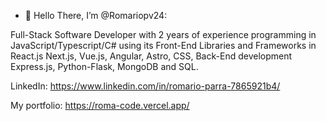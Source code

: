 - 👋 Hello There, I’m @Romariopv24:

Full-Stack Software Developer with 2 years of experience programming in JavaScript/Typescript/C# using its Front-End Libraries and Frameworks in React.js Next.js, Vue.js, Angular, Astro, CSS, Back-End development Express.js, Python-Flask, MongoDB and SQL.

  LinkedIn:
  https://www.linkedin.com/in/romario-parra-7865921b4/

  My portfolio: 
  https://roma-code.vercel.app/
  

<!--
Romariopv24/Romariopv24 is a ✨ special ✨ repository because its `README.md` (this file) appears on your GitHub profile.
You can click the Preview link to take a look at your changes.
--->
